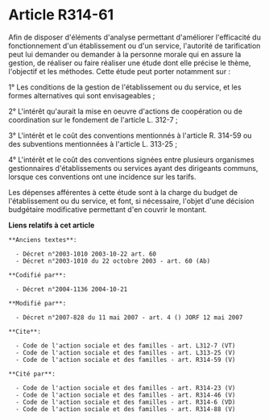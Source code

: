 # Article R314-61

Afin de disposer d'éléments d'analyse permettant d'améliorer l'efficacité du fonctionnement d'un établissement ou d'un
service, l'autorité de tarification peut lui demander ou demander à la personne morale qui en assure la gestion, de réaliser
ou faire réaliser une étude dont elle précise le thème, l'objectif et les méthodes. Cette étude peut porter notamment sur : 

1° Les conditions de la gestion de l'établissement ou du service, et les formes alternatives qui sont envisageables ; 

2° L'intérêt qu'aurait la mise en oeuvre d'actions de coopération ou de coordination sur le fondement de l'article L.
312-7 ; 

3° L'intérêt et le coût des conventions mentionnés à l'article R. 314-59 ou des subventions mentionnées à l'article L.
313-25 ; 

4° L'intérêt et le coût des conventions signées entre plusieurs organismes gestionnaires d'établissements ou services ayant
des dirigeants communs, lorsque ces conventions ont une incidence sur les tarifs. 

Les dépenses afférentes à cette étude sont à la charge du budget de l'établissement ou du service, et font, si nécessaire,
l'objet d'une décision budgétaire modificative permettant d'en couvrir le montant.

**Liens relatifs à cet article**

	**Anciens textes**:

	  - Décret n°2003-1010 2003-10-22 art. 60
	  - Décret n°2003-1010 du 22 octobre 2003 - art. 60 (Ab)

	**Codifié par**:

	  - Décret n°2004-1136 2004-10-21

	**Modifié par**:

	  - Décret n°2007-828 du 11 mai 2007 - art. 4 () JORF 12 mai 2007

	**Cite**:

	  - Code de l'action sociale et des familles - art. L312-7 (VT)
	  - Code de l'action sociale et des familles - art. L313-25 (V)
	  - Code de l'action sociale et des familles - art. R314-59 (V)

	**Cité par**:

	  - Code de l'action sociale et des familles - art. R314-23 (V)
	  - Code de l'action sociale et des familles - art. R314-46 (V)
	  - Code de l'action sociale et des familles - art. R314-6 (VD)
	  - Code de l'action sociale et des familles - art. R314-88 (V)
